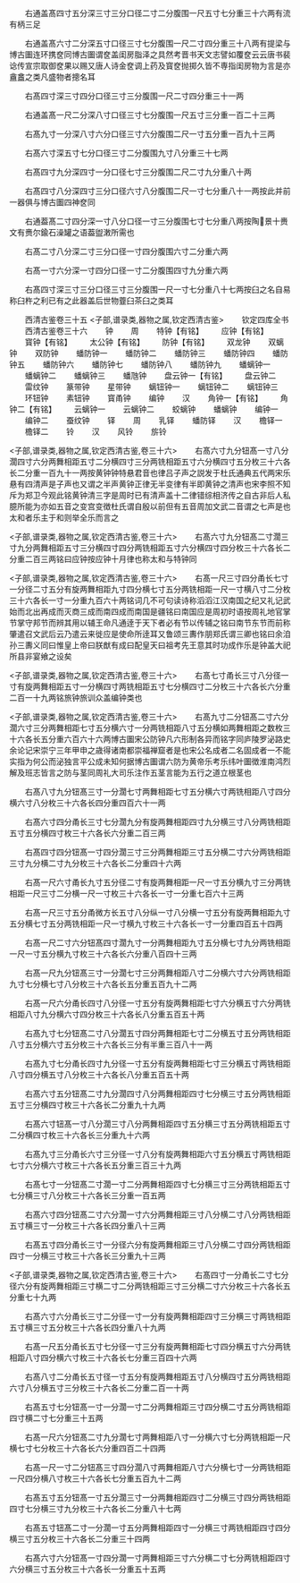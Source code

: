<!-- { "loadSidebar": true } -->
　　右通盖髙四寸五分深三寸三分口径二寸二分腹围一尺五寸七分重三十六两有流有柄三足














　　右通盖髙六寸二分深五寸口径三寸七分腹围一尺二寸四分重三十八两有提梁与博古圗连环携奁同博古圗谓奁盖闺房脂泽之具然考晋书天文志譬如覆奁云云唐书裴谂传宣宗取御奁果以赐又唐人诗金奁调上药及寳奁抛掷久皆不専指闺房物为言是亦盦盫之类凡盛物者摠名耳










　　右髙四寸深三寸四分口径三寸三分腹围一尺二寸四分重三十一两














　　右通盖髙一尺二分深八寸口径三寸七分腹围一尺五寸三分重一百二十三两














　　右髙九寸一分深八寸六分口径三寸六分腹围二尺一寸五分重一百九十三两














　　右髙六寸深五寸七分口径三寸二分腹围九寸八分重三十七两














　　右髙四寸九分深四寸一分口径七寸三分腹围二尺二寸九分重八十两














　　右髙四寸八分深四寸三分口径六寸八分腹围二尺一寸七分重八十一两按此并前一器俱与博古圗四神奁同













　　右通葢髙二寸四分深一寸八分口径一寸三分腹围七寸七分重八两按陶景十赉文有赉尔鍮石澡罐之语葢盥潄所需也













　　右髙二寸八分深二寸三分口径一寸四分腹围六寸二分重六两














　　右髙一寸六分深一寸四分口径一寸二分腹围四寸九分重六两














　　右髙四寸深三寸三分口径三寸三分腹围一尺一寸七分重八十七两按臼之名自易称臼杵之利已有之此器盖后世物虀臼茶臼之类耳




　　西清古鉴卷三十五
<子部,谱录类,器物之属,钦定西清古鉴>
　　钦定四库全书
　　西清古鉴卷三十六
　　钟
　　周
　　特钟【有铭】
　　应钟【有铭】
　　寳钟【有铭】
　　太公钟【有铭】
　　防钟【有铭】
　　双龙钟
　　双螭钟
　　双防钟
　　蟠防钟一
　　蟠防钟二
　　蟠防钟三
　　蟠防钟四
　　蟠防钟五
　　蟠防钟六
　　蟠防钟七
　　蟠防钟八
　　蟠防钟九
　　蟠螭钟一
　　蟠螭钟二
　　蟠螭钟三
　　蟠虺钟
　　盘云钟一【有铭】
　　盘云钟二
　　雷纹钟
　　篆带钟
　　星带钟
　　螭钮钟一
　　螭钮钟二
　　螭钮钟三
　　环钮钟
　　素钮钟
　　寳甬钟
　　编钟
　　汉
　　角钟一【有铭】
　　角钟二【有铭】
　　云螭钟一
　　云螭钟二
　　蛟螭钟
　　蟠螭钟
　　编钟一
　　编钟二
　　蚕纹钟
　　铎
　　周
　　乳铎
　　蟠防铎
　　汉
　　檐铎一
　　檐铎二
　　铃
　　汉
　　风铃
　　旂铃






<子部,谱录类,器物之属,钦定西清古鉴,卷三十六>
　　右髙六寸九分钮髙一寸八分濶四寸六分两舞相距五寸二分横四寸三分两铣相距五寸六分横四寸五分枚三十六各长二分重一百九十一两按黄钟钟特悬君音也律吕子声之説发于杜氏通典五代两宋乐悬有四清声是子声也又谓之半声黄钟正律无半变律有半即黄钟之清声也宋李照不知斥为郑卫今观此铭黄钟清三字是周时已有清声盖十二律错综相济传之自古非后人私臆所能为亦如五音之变宫变徴杜氏谓自殷以前但有五音周加文武二音谓之七声是也太和者乐主于和则举全乐而言之






<子部,谱录类,器物之属,钦定西清古鉴,卷三十六>
　　右髙六寸九分钮髙二寸濶三寸九分两舞相距五寸三分横四寸四分两铣相距五寸六分横四寸四分枚三十六各长二分重二百三两铭曰应钟按应钟十月律也称太和与特钟同












<子部,谱录类,器物之属,钦定西清古鉴,卷三十六>
　　右髙一尺三寸四分甬长七寸一分径二寸五分有旋两舞相距九寸四分横七寸五分两铣相距一尺一寸横八寸二分枚三十六各长一寸一分重九百六十两铭词几不可句读诗称滔滔江汉南国之纪又礼记武始而北出再成而灭商三成而南四成而南国是疆铭曰南国应是周初时语按周礼地官掌节掌守邦节而辨其用以辅王命凡通逹于天下者必有节以传辅之铭曰南节东节而前称肇遣召文武后云乃遣云来徙应是使命所逹耳又鲁颂三夀作朋郑氏谓三卿也铭曰余洎孙三夀义同曰惟皇上帝曰朕猷有成曰配皇天曰祖考先王意其时功成作乐是钟盖大祀所县非宴飨之设矣




<子部,谱录类,器物之属,钦定西清古鉴,卷三十六>
　　右髙七寸甬长三寸八分径一寸有旋两舞相距五寸一分横四寸两铣相距五寸七分横四寸二分枚三十六各长六分重二百一十九两铭旅钟旅训众盖编钟类也












<子部,谱录类,器物之属,钦定西清古鉴,卷三十六>
　　右髙九寸二分钮髙二寸六分濶六寸三分两舞相距七寸五分横六寸一分两铣相距八寸五分横如两舞相距之数枚三十六各长五分重六百六十六两博古圗宋公防钟凡六形制各异而铭字同庐陵罗泌路史余论记宋崇宁三年甲申之歳得诸南都崇福禅窟者是也宋公名成者二名固成者一不能实指为何公而泌独言平公成未知何据博古圗谓六防为黄帝乐考乐纬叶圗徴淮南鸿烈解及班志皆言之防与茎同周礼大司乐注作五茎言能为五行之道立根茎也















　　右髙八寸九分钮髙三寸一分濶七寸两舞相距七寸五分横六寸两铣相距八寸四分横六寸八分枚三十六各长四分重四百六十一两













　　右髙六寸四分甬长三寸七分濶九分有旋两舞相距四寸九分横三寸八分两铣相距五寸五分横四寸枚三十六各长六分重二百三两













　　右髙四寸四分钮髙一寸四分濶三寸三分两舞相距三寸五分横二寸六分两铣相距三寸九分横二寸九分枚三十六各长二分重四十六两













　　右髙一尺六寸甬长九寸五分径二寸有旋两舞相距一尺一寸五分横九寸三分两铣相距一尺三寸二分横一尺一寸枚三十六各长一寸一分重七百六十三两












　　右髙一尺三寸五分甬微方长五寸八分纵一寸八分横一寸五分有旋两舞相距九寸五分横七寸五分两铣相距一尺一寸横九寸枚三十六各长一寸一分重四百五十四两












　　右髙一尺二寸六分钮髙四寸濶九寸一分两舞相距九寸五分横七寸九分两铣相距一尺一寸五分横九寸枚三十六各长六分重八百四十三两













　　右髙一尺九分钮髙三寸一分濶七寸三分两舞相距八寸二分横六寸六分两铣相距九寸七分横七寸八分枚三十六各长五分重五百九十二两













　　右髙一尺六分甬长四寸八分径一寸五分有旋两舞相距七寸六分横五寸六分两铣相距八寸九分横六寸四分枚三十六各长八分重五百五十两













　　右髙九寸七分钮髙二寸八分濶五寸四分两舞相距七寸二分横五寸五分两铣相距八寸五分横六寸五分枚三十六各长三分有半重三百八十一两













　　右髙九寸七分甬长四寸九分径一寸五分有旋两舞相距七寸三分横五寸两铣相距八寸四分横五寸八分枚三十六各长八分重五百五十两













　　右髙六寸五分钮髙二寸九分濶四寸八分两舞相距四寸七分横三寸五分两铣相距五寸三分横四寸枚三十六各长二分重九十九两













　　右髙六寸钮髙一寸八分濶三寸八分两舞相距四寸五分横三寸五分两铣相距五寸二分横四寸枚三十六各长三分重九十六两













　　右髙九寸三分甬长六寸三分径一寸八分有旋两舞相距六寸五分横五寸两铣相距七寸六分横六寸枚三十六各长五分重三百三十九两













　　右髙七寸一分钮髙二寸濶一寸二分两舞相距四寸七分横三寸三分两铣相距五寸七分横三寸八分枚三十六各长三分重一百五两













　　右髙六寸四分钮髙二寸六分濶一寸六分两舞相距三寸八分横二寸八分两铣相距五寸横三寸一分枚三十六各长四分重八十三两













　　右髙五寸四分甬长三寸一分径六分有旋两舞相距三寸八分横二寸四分两铣相距四寸一分横三寸枚三十六各长三分重九十三两





<子部,谱录类,器物之属,钦定西清古鉴,卷三十六>
　　右髙四寸一分甬长二寸七分径六分有旋两舞相距三寸横二寸二分两铣相距三寸三分横二寸六分枚三十六各长五分重七十九两





















　　右髙六寸六分甬长三寸二分径一寸一分有旋两舞相距四寸三分横三寸两铣相距五寸横三寸五分枚三十六各长四分重八十九两













　　右髙一尺五分甬长五寸七分径一寸三分有旋两舞相距七寸四分横五寸六分两铣相距八寸四分横六寸枚三十六各长七分重三百四十六两













　　右髙八寸二分甬长五寸径一寸五分有旋两舞相距五寸八分横四寸五分两铣相距六寸八分横五寸三分枚三十六各长二分重二百一十两













　　右髙五寸七分钮髙一寸一分濶一寸二分两舞相距三寸四分横二寸五分两铣相距四寸横二寸七分重三十五两













　　右髙一尺六分钮髙二寸九分濶七寸两舞相距八寸一分横六寸七分两铣相距一尺横七寸七分枚三十六各长六分重四百二十四两













　　右髙一尺一寸二分钮髙三寸四分濶八寸两舞相距八寸六分横七寸一分两铣相距一尺四分横八寸枚三十六各长七分重五百九十二两













　　右髙五寸五分钮髙一寸五分濶三寸一分两舞相距四寸二分横三寸四分两铣相距四寸七分横三寸九分枚三十六各长二分重八十七两













　　右髙五寸钮髙二寸一分濶一寸五分两舞相距四寸一分横三寸两铣相距四寸四分横三寸五分枚三十六各长二分重三十四两













　　右髙六寸六分钮髙一寸四分濶一寸两舞相距三寸六分横二寸七分两铣相距四寸六分横三寸五分枚三十六各长一分重五十五两













